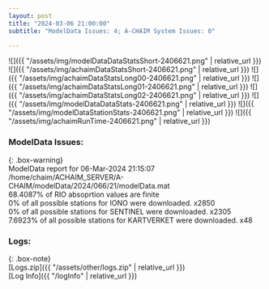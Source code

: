 ```yaml
---
layout: post
title: "2024-03-06 21:00:00"
subtitle: "ModelData Issues: 4; A-CHAIM System Issues: 0"

---
```


![]({{ "/assets/img/modelDataDataStatsShort-2406621.png" | relative_url }})
![]({{ "/assets/img/achaimDataStatsShort-2406621.png" | relative_url }})
![]({{ "/assets/img/achaimDataStatsLong00-2406621.png" | relative_url }})
![]({{ "/assets/img/achaimDataStatsLong01-2406621.png" | relative_url }})
![]({{ "/assets/img/achaimDataStatsLong02-2406621.png" | relative_url }})
![]({{ "/assets/img/modelDataDataStats-2406621.png" | relative_url }})
![]({{ "/assets/img/modelDataStationStats-2406621.png" | relative_url }})
![]({{ "/assets/img/achaimRunTime-2406621.png" | relative_url }})


### ModelData Issues:  
  
{: .box-warning}  
 ModelData report for 06-Mar-2024 21:15:07   
 /home/chaim/ACHAIM_SERVER/A-CHAIM/modelData/2024/066/21/modelData.mat   
 68.4087% of RIO absoprtion values are finite   
 0% of all possible stations for IONO were downloaded. x2850   
 0% of all possible stations for SENTINEL were downloaded. x2305   
 7.6923% of all possible stations for KARTVERKET were downloaded. x48   
  


### Logs:  
  
{: .box-note}  
[Logs.zip]({{ "/assets/other/logs.zip" | relative_url }})  
[Log Info]({{ "/logInfo" | relative_url }})  
